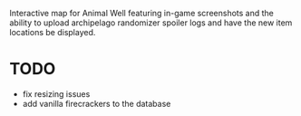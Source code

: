 Interactive map for Animal Well featuring in-game screenshots and the ability to upload archipelago randomizer spoiler logs and have the new item locations be displayed. 
# TODO
* fix resizing issues
* add vanilla firecrackers to the database
